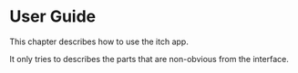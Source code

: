 
# User Guide

This chapter describes how to use the itch app.

It only tries to describes the parts that are non-obvious from the interface.
